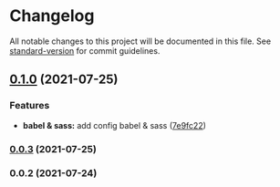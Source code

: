 # Changelog

All notable changes to this project will be documented in this file. See [standard-version](https://github.com/conventional-changelog/standard-version) for commit guidelines.

## [0.1.0](https://github.com/gabrielmelo/html-starter/compare/v0.0.3...v0.1.0) (2021-07-25)


### Features

* **babel & sass:** add config babel & sass ([7e9fc22](https://github.com/gabrielmelo/html-starter/commit/7e9fc22b6c33892eb768b4aa486a347d45f58a5e))

### [0.0.3](https://github.com/gabrielmelo/html-starter/compare/v0.0.2...v0.0.3) (2021-07-25)

### 0.0.2 (2021-07-24)
